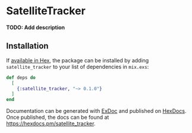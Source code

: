 # SatelliteTracker

**TODO: Add description**

## Installation

If [available in Hex](https://hex.pm/docs/publish), the package can be installed
by adding `satellite_tracker` to your list of dependencies in `mix.exs`:

```elixir
def deps do
  [
    {:satellite_tracker, "~> 0.1.0"}
  ]
end
```

Documentation can be generated with [ExDoc](https://github.com/elixir-lang/ex_doc)
and published on [HexDocs](https://hexdocs.pm). Once published, the docs can
be found at <https://hexdocs.pm/satellite_tracker>.

